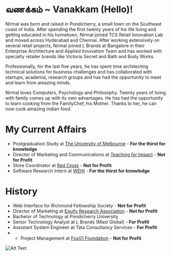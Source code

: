 # வணக்கம் ~ Vanakkam (Hello)!

Nirmal was born and raised in Pondicherry, a small town on the Southeast coast of India. After spending the first twenty years of his life living and getting educated in his hometown, Nirmal joined TCS Retail Innovation Lab and moved across Hyderabad and Chennai. After working extensively on several retail projects, Nirmal joined L Brands at Bangalore in their Enterprise Architecture and Applied Innovation Team and has worked with specialty retailer brands like Victoria Secret and Bath and Body Works.

Professionally, for the last five years, he has spent time architecting technical solutions for business challenges and has collaborated with startups, academia, research groups and has had the opportunity to meet and learn from amazing minds.

Nirmal loves Computers, Psychology and Philosophy. Twenty years of living with family comes up with its own advantages. He has had the opportunity to learn cooking from the FamilyChef, his Mother. Thanks to her, he can now cook amazing Indian food.

# My Current Affairs

- Postgraduation Study at [The University of Melbourne](https://www.unimelb.edu.au/) - <strong>For the thirst for knowledge</strong>
- Director of Marketing and Communications at [Teaching for Impact](https://www.teachingforimpact.org/) - <strong>Not for Profit</strong>
- Store Coordinator at [Red Cross](https://www.redcross.org.au/) - <strong>Not for Profit</strong>
- Software Research Intern at [WEHI](https://www.wehi.edu.au/)  - <strong>For the thirst for knowledge</strong>

# History

- Web Interface for Richmond Fellowship Society - <strong>Not for Profit</strong>
- Director of Marketing at [Equity Research Association](http://eraunimelb.org.au/) - <strong>Not for Profit</strong>
- Bachelor of Technology at Pondicherry University
- Senior Technology Analyst at L Brands (Mast Global) - <strong>For Profit</strong>
- Assistant System Engineer at Tata Consultancy Services - <strong>For Profit</strong>
- - Project Management at [FoxG1 Foundation](https://foxg1.org.au/) - <strong>Not for Profit</strong>



![Alt Text](https://media.giphy.com/media/143vPc6b08locw/giphy.gif)

